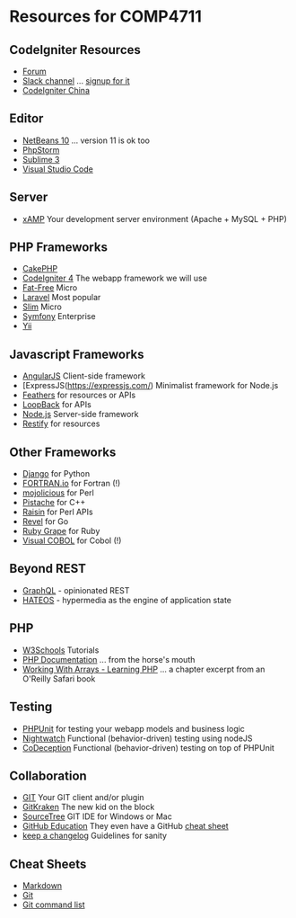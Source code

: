 # Resources for COMP4711

## CodeIgniter Resources
- [Forum](https://forum.codeigniter.com/)
- [Slack channel](https://codeigniterchat.slack.com/) ... [signup for it](http://codeignitersignup.ciblox.com/)
- [CodeIgniter China](https://codeigniter.org.cn/)

## Editor
- [NetBeans 10](https://netbeans.apache.org/download/nb100/nb100.html) ... version 11 is ok too
- [PhpStorm](https://jetbrains.com/phpstorm)
- [Sublime 3](https://www.sublimetext.com/3)
- [Visual Studio Code](https://code.visualstudio.com/download)

## Server
- [xAMP](https://bitnami.com/stacks/infrastructure) Your development server environment (Apache + MySQL + PHP)  

## PHP Frameworks
- [CakePHP](http://cakephp.org/)  
- [CodeIgniter 4](https://github.com/codeigniter4/CodeIgniter4) The webapp framework we will use  
- [Fat-Free](https://fatfreeframework.com/home) Micro  
- [Laravel](http://laravel.com/) Most popular 
- [Slim](http://www.slimframework.com/) Micro  
- [Symfony](https://symfony.com/) Enterprise  
- [Yii](http://www.yiiframework.com/)  

## Javascript Frameworks
- [AngularJS](https://angularjs.org/) Client-side framework 
- [ExpressJS(https://expressjs.com/) Minimalist framework for Node.js
- [Feathers](https://feathersjs.com/) for resources or APIs 
- [LoopBack](https://loopback.io/) for APIs  
- [Node.js](https://nodejs.org/en/) Server-side framework  
- [Restify](http://restify.com/) for resources  

## Other Frameworks
- [Django](https://www.django-rest-framework.org/) for Python
- [FORTRAN.io](https://fortran.io/) for Fortran (!)
- [mojolicious](https://mojolicious.org/) for Perl
- [Pistache](http://pistache.io/) for C++
- [Raisin](https://github.com/khrt/Raisin) for Perl APIs
- [Revel](https://github.com/revel/revel) for Go
- [Ruby Grape](http://www.ruby-grape.org/) for Ruby
- [Visual COBOL](https://www.microfocus.com/solutions/cobol-development/) for Cobol (!)

## Beyond REST
- [GraphQL](https://graphql.org/) - opinionated REST
- [HATEOS](https://spring.io/projects/spring-hateoas) - hypermedia as the engine of application state

## PHP
- [W3Schools](http://www.w3schools.com/php/default.asp) Tutorials   
- [PHP Documentation](http://ca3.php.net/manual/en/) ... from the horse's mouth  
- [Working With Arrays - Learning PHP](https://www.oreilly.com/library/view/learning-php/9781491933565/ch04.html) ... a chapter excerpt from an O'Reilly Safari book

## Testing
- [PHPUnit](https://phpunit.de/) for testing your webapp models and business logic  
- [Nightwatch](http://nightwatchjs.org/) Functional (behavior-driven) testing using nodeJS  
- [CoDeception](http://codeception.com/) Functional (behavior-driven) testing on top of PHPUnit  
  
## Collaboration
- [GIT](http://git-scm.com/downloads) Your GIT client and/or plugin  
- [GitKraken](https://www.gitkraken.com/) The new kid on the block  
- [SourceTree](https://www.sourcetreeapp.com/) GIT IDE for Windows or Mac  
- [GitHub Education](https://education.github.com/)  They even have a GitHub [cheat sheet](https://education.github.com/git-cheat-sheet-education.pdf)  
- [keep a changelog](http://keepachangelog.com/en/1.0.0/) Guidelines for sanity  

## Cheat Sheets
- [Markdown](https://github.com/adam-p/markdown-here/wiki/Markdown-Cheatsheet)  
- [Git](https://www.git-tower.com/blog/git-cheat-sheet/)  
- [Git command list](https://git-scm.com/docs)  
